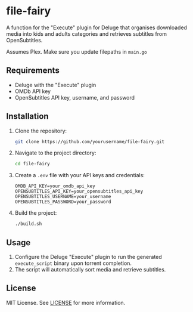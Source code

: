 # file-fairy

A function for the "Execute" plugin for Deluge that organises downloaded media into kids and adults
categories and retrieves subtitles from OpenSubtitles.

Assumes Plex. Make sure you update filepaths in `main.go`

## Requirements

- Deluge with the "Execute" plugin
- OMDb API key
- OpenSubtitles API key, username, and password

## Installation

1. Clone the repository:
    ```sh
    git clone https://github.com/yourusername/file-fairy.git
    ```

2. Navigate to the project directory:
    ```sh
    cd file-fairy
    ```

3. Create a `.env` file with your API keys and credentials:
    ```
    OMDB_API_KEY=your_omdb_api_key
    OPENSUBTITLES_API_KEY=your_opensubtitles_api_key
    OPENSUBTITLES_USERNAME=your_username
    OPENSUBTITLES_PASSWORD=your_password
    ```

4. Build the project:
    ```sh
    ./build.sh
    ```

## Usage

1. Configure the Deluge "Execute" plugin to run the generated `execute_script` binary upon torrent completion.
2. The script will automatically sort media and retrieve subtitles.

## License

MIT License. See [LICENSE](LICENSE) for more information.
